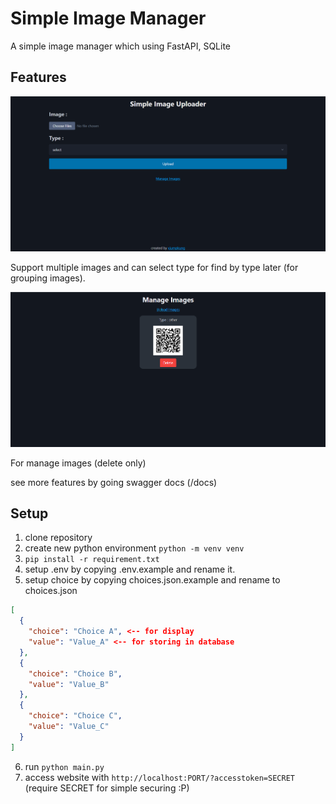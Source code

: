 # Simple Image Manager

A simple image manager which using FastAPI, SQLite

## Features

![](/images/upload_img.png)

Support multiple images and can select type for find by type later (for grouping images).

![](/images/manage_img.png)

For manage images (delete only)

see more features by going swagger docs (/docs)

## Setup

1. clone repository
2. create new python environment `python -m venv venv`
3. `pip install -r requirement.txt`
4. setup .env by copying .env.example and rename it.
5. setup choice by copying choices.json.example and rename to choices.json

```json
[
  {
    "choice": "Choice A", <-- for display
    "value": "Value_A" <-- for storing in database
  },
  {
    "choice": "Choice B",
    "value": "Value_B"
  },
  {
    "choice": "Choice C",
    "value": "Value_C"
  }
]
```

6. run `python main.py`
7. access website with `http://localhost:PORT/?accesstoken=SECRET` (require SECRET for simple securing :P)